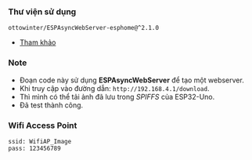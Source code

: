 ### Thư viện sử dụng
```
ottowinter/ESPAsyncWebServer-esphome@^2.1.0
```
- [Tham khảo](https://techtutorialsx.com/2019/04/26/esp32-arduino-http-server-serving-image-as-attachment/)

### Note
- Đoạn code này sử dụng **ESPAsyncWebServer** để tạo một webserver.
- Khi truy cập vào đường dẫn: `http://192.168.4.1/download`.
- Thì mình có thể tải ảnh đã lưu trong *SPIFFS* của ESP32-Uno.
- Đã test thành công.

### Wifi Access Point
```
ssid: WifiAP_Image
pass: 123456789
```